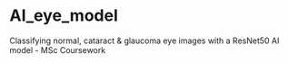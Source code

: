 # AI_eye_model
Classifying normal, cataract &amp; glaucoma eye images with a ResNet50 AI model - MSc Coursework 
